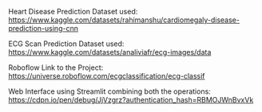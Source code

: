 Heart Disease Prediction Dataset used: https://www.kaggle.com/datasets/rahimanshu/cardiomegaly-disease-prediction-using-cnn

ECG Scan Prediction Dataset used: https://www.kaggle.com/datasets/analiviafr/ecg-images/data

Roboflow Link to the Project: https://universe.roboflow.com/ecgclassification/ecg-classif

Web Interface using Streamlit combining both the operations: https://cdpn.io/pen/debug/JjVzgrz?authentication_hash=RBMOJWnBvxVk

